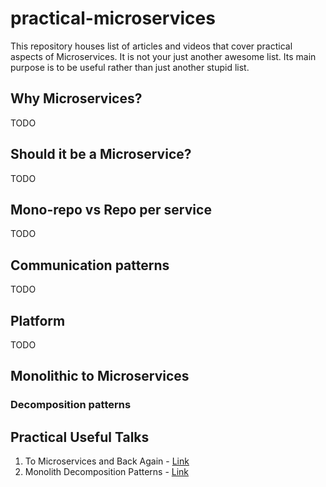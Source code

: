 # practical-microservices

This repository houses list of articles and videos that cover practical aspects of Microservices. It is not your just another awesome list. Its main purpose is to be useful rather than just another stupid list.

## Why Microservices?

TODO

## Should it be a Microservice?

TODO

## Mono-repo vs Repo per service

TODO

## Communication patterns

TODO

## Platform

TODO

## Monolithic to Microservices

### Decomposition patterns

## Practical Useful Talks

1. To Microservices and Back Again - [Link](https://www.infoq.com/presentations/microservices-monolith-antipatterns/)
2. Monolith Decomposition Patterns - [Link](https://www.infoq.com/presentations/microservices-principles-patterns/)
